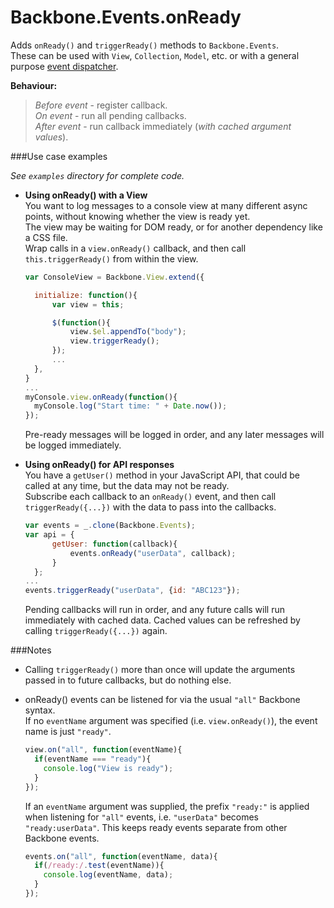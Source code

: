 Backbone.Events.onReady
=======================

Adds `onReady()` and `triggerReady()` methods to `Backbone.Events`.  
These can be used with `View`, `Collection`, `Model`, etc. or with a general purpose [event dispatcher](http://backbonejs.org/#Events).  

**Behaviour:**  
> *Before event* - register callback.  
> *On event* - run all pending callbacks.  
> *After event* - run callback immediately (*with cached argument values*).  

###Use case examples

*See `examples` directory for complete code.*

- **Using onReady() with a View**  
  You want to log messages to a console view at many different async points, without knowing whether the view is ready yet.  
  The view may be waiting for DOM ready, or for another dependency like a CSS file.  
  Wrap calls in a `view.onReady()` callback, and then call `this.triggerReady()` from within the view.  
  ```javascript
  var ConsoleView = Backbone.View.extend({

    initialize: function(){
        var view = this;

        $(function(){
            view.$el.appendTo("body");
            view.triggerReady();
        });
        ...
    },
  }
  ...
  myConsole.view.onReady(function(){
    myConsole.log("Start time: " + Date.now());
  });
  ```
  Pre-ready messages will be logged in order, and any later messages will be logged immediately.

- **Using onReady() for API responses**  
  You have a `getUser()` method in your JavaScript API, that could be called at any time, but the data may not be ready.  
  Subscribe each callback to an `onReady()` event, and then call `triggerReady({...})` with the data to pass into the callbacks.
  ```javascript
  var events = _.clone(Backbone.Events);
  var api = {
        getUser: function(callback){
            events.onReady("userData", callback);
        }
    };
  ...
  events.triggerReady("userData", {id: "ABC123"});
  ```
  Pending callbacks will run in order, and any future calls will run immediately with cached data. Cached values can be refreshed by calling `triggerReady({...})` again.

###Notes

- Calling `triggerReady()` more than once will update the arguments passed in to future callbacks, but do nothing else.  

- onReady() events can be listened for via the usual `"all"` Backbone syntax.  
  If no `eventName` argument was specified (i.e. `view.onReady()`), the event name is just `"ready"`.  
  ```javascript
  view.on("all", function(eventName){
    if(eventName === "ready"){
      console.log("View is ready");
    }
  });
  ```
  If an `eventName` argument was supplied, the prefix `"ready:"` is applied when listening for `"all"` events, i.e. `"userData"` becomes `"ready:userData"`. This keeps ready events separate from other Backbone events.
  ```javascript
  events.on("all", function(eventName, data){
    if(/ready:/.test(eventName)){
      console.log(eventName, data);
    }
  });
  ```